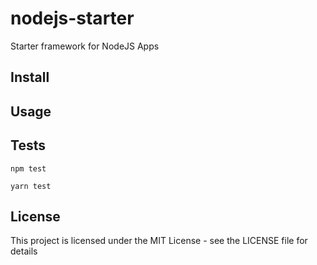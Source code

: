 # nodejs-starter

Starter framework for NodeJS Apps

## Install

## Usage

## Tests

```
npm test
```

```
yarn test
```

## License

This project is licensed under the MIT License - see the LICENSE file for details
